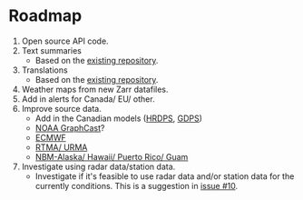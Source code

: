 # Roadmap
1. Open source API code.
2.  Text summaries
	* Based on the [existing repository](https://github.com/alexander0042/translations).
3. Translations
 	* Based on the [existing repository](https://github.com/alexander0042/translations).
4. Weather maps from new Zarr datafiles.
5. Add in alerts for Canada/ EU/ other.
6. Improve source data.
	* Add in the Canadian models ([HRDPS](https://herbie.readthedocs.io/en/stable/user_guide/tutorial/model_notebooks/hrdps.html), [GDPS](https://herbie.readthedocs.io/en/stable/user_guide/tutorial/model_notebooks/gdps.html))
	* [NOAA GraphCast](https://aws.amazon.com/marketplace/pp/prodview-owtdhh6w3k3c2?sr=0-1&ref_=beagle&applicationId=AWSMPContessa)?
	* [ECMWF](https://herbie.readthedocs.io/en/stable/user_guide/tutorial/model_notebooks/ecmwf.html)
	* [RTMA/ URMA](https://herbie.readthedocs.io/en/stable/user_guide/tutorial/model_notebooks/rtma.html)
	* [NBM-Alaska/ Hawaii/ Puerto Rico/ Guam](https://herbie.readthedocs.io/en/stable/user_guide/tutorial/model_notebooks/nbm.html)
7. Investigate using radar data/station data.
    *  Investigate if it's feasible to use radar data and/or station data for the currently conditions. This is a suggestion in [issue #10](https://github.com/alexander0042/pirateweather/issues/10).
